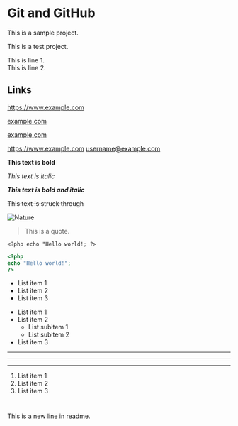 # Git and GitHub

This is a sample project.

This is a test project.

This is line 1.  
This is line 2.

## Links

https://www.example.com

[example.com](https://www.example.com)

[example.com](https://www.example.com "Visit example.com")

<https://www.example.com>
<username@example.com>

**This text is bold**

_This text is italic_

***This text is bold and italic***

~~This text is struck through~~

![Nature](https://upload.wikimedia.org/wikipedia/commons/2/23/Lake_mapourika_NZ.jpeg)

>This is a quote.

`<?php echo "Hello world!; ?>`

```php
<?php
echo "Hello world!";
?>
```

* List item 1
* List item 2
* List item 3

+ List item 1
+ List item 2
	- List subitem 1
	- List subitem 2
+ List item 3

---
***
___

1. List item 1
2. List item 2
3. List item 3

# 

This is a new line in readme.